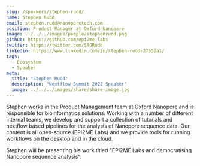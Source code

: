 ```yaml
---
slug: /speakers/stephen-rudd/
name: Stephen Rudd
email: stephen.rudd@nanoporetech.com
position: Product Manager at Oxford Nanopore
image: ../../../images/people/stephenrudd.png
github: https://github.com/epi2me-labs
twitter: https://twitter.com/SAGRudd
linkedin: https://www.linkedin.com/in/stephen-rudd-27650a1/
tags:
  - Ecosystem
  - Speaker
meta:
  title: "Stephen Rudd"
  description: "Nextflow Summit 2022 Speaker"
  image: ../../../images/share/share-image.jpg
---
```

  Stephen works in the Product Management team at Oxford Nanopore and is responsible for bioinformatics solutions. Working with a number of different internal teams, we develop and support a collection of tutorials and nextflow based pipelines for the analysis of Nanopore sequence data. Our content is all open-source (EPI2ME Labs) and we provide tools for running workflows on the desktop and in the cloud.

  Stephen will be presenting his work titled "EPI2ME Labs and democratising Nanopore sequence analysis".
